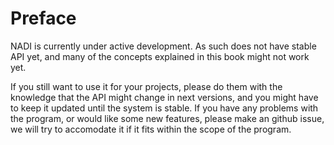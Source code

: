 # Preface

<div class="warning">
NADI is currently under active development. As such does not have stable API
yet, and many of the concepts explained in this book might not work
yet.

If you still want to use it for your projects, please do them with the
knowledge that the API might change in next versions, and you might
have to keep it updated until the system is stable. If you have any
problems with the program, or would like some new features, please
make an github issue, we will try to accomodate it if it fits within
the scope of the program.
</div>

